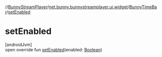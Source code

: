 //[BunnyStreamPlayer](../../../index.md)/[net.bunny.bunnystreamplayer.ui.widget](../index.md)/[BunnyTimeBar](index.md)/[setEnabled](set-enabled.md)

# setEnabled

[androidJvm]\
open override fun [setEnabled](set-enabled.md)(enabled: [Boolean](https://kotlinlang.org/api/core/kotlin-stdlib/kotlin/-boolean/index.html))